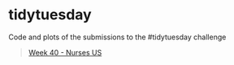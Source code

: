 # tidytuesday
Code and plots of the submissions to the #tidytuesday challenge


> [Week 40 - Nurses US](https://guigui351.github.io/tidytuesday/2021/2021-Week40/plots/nursesUS.png) 

